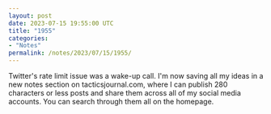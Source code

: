 ```yaml
---
layout: post
date: 2023-07-15 19:55:00 UTC
title: "1955"
categories:
- "Notes"
permalink: /notes/2023/07/15/1955/
---
```


Twitter's rate limit issue was a wake-up call. I'm now saving all my ideas in a new notes section on tacticsjournal.com, where I can publish 280 characters or less posts and share them across all of my social media accounts. You can search through them all on the homepage.
